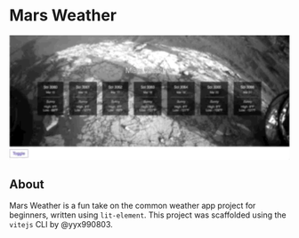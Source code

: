 # Mars Weather
<img src="/preview.gif" style="width: 640px; height: auto;">

## About
Mars Weather is a fun take on the common weather app project for beginners, written using `lit-element`. This project
was scaffolded using the `vitejs` CLI by @yyx990803.
